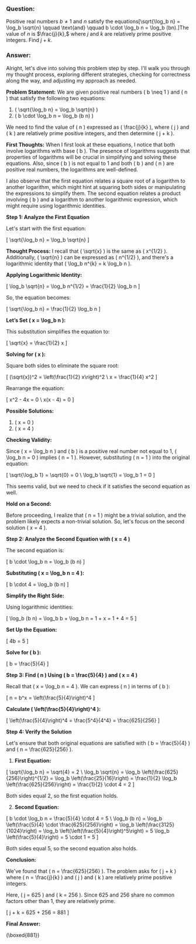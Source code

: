 ### Question:
Positive real numbers $b \not= 1$ and $n$ satisfy the equations\[\sqrt{\log_b n} = \log_b \sqrt{n} \qquad \text{and} \qquad b \cdot \log_b n = \log_b (bn).\]The value of $n$ is $\frac{j}{k},$ where $j$ and $k$ are relatively prime positive integers. Find $j+k.$




### Answer:
Alright, let's dive into solving this problem step by step. I'll walk you through my thought process, exploring different strategies, checking for correctness along the way, and adjusting my approach as needed.

**Problem Statement:**
We are given positive real numbers \( b \neq 1 \) and \( n \) that satisfy the following two equations:

1. \( \sqrt{\log_b n} = \log_b \sqrt{n} \)
2. \( b \cdot \log_b n = \log_b (b n) \)

We need to find the value of \( n \) expressed as \( \frac{j}{k} \), where \( j \) and \( k \) are relatively prime positive integers, and then determine \( j + k \).

**First Thoughts:**
When I first look at these equations, I notice that both involve logarithms with base \( b \). The presence of logarithms suggests that properties of logarithms will be crucial in simplifying and solving these equations. Also, since \( b \) is not equal to 1 and both \( b \) and \( n \) are positive real numbers, the logarithms are well-defined.

I also observe that the first equation relates a square root of a logarithm to another logarithm, which might hint at squaring both sides or manipulating the expressions to simplify them. The second equation relates a product involving \( b \) and a logarithm to another logarithmic expression, which might require using logarithmic identities.

**Step 1: Analyze the First Equation**

Let's start with the first equation:

\[
\sqrt{\log_b n} = \log_b \sqrt{n}
\]

**Thought Process:**
I recall that \( \sqrt{x} \) is the same as \( x^{1/2} \). Additionally, \( \sqrt{n} \) can be expressed as \( n^{1/2} \), and there's a logarithmic identity that \( \log_b n^{k} = k \log_b n \).

**Applying Logarithmic Identity:**

\[
\log_b \sqrt{n} = \log_b n^{1/2} = \frac{1}{2} \log_b n
\]

So, the equation becomes:

\[
\sqrt{\log_b n} = \frac{1}{2} \log_b n
\]

**Let’s Set \( x = \log_b n \):**

This substitution simplifies the equation to:

\[
\sqrt{x} = \frac{1}{2} x
\]

**Solving for \( x \):**

Square both sides to eliminate the square root:

\[
(\sqrt{x})^2 = \left(\frac{1}{2} x\right)^2 \\
x = \frac{1}{4} x^2
\]

Rearrange the equation:

\[
x^2 - 4x = 0 \\
x(x - 4) = 0
\]

**Possible Solutions:**

1. \( x = 0 \)
2. \( x = 4 \)

**Checking Validity:**

Since \( x = \log_b n \) and \( b \) is a positive real number not equal to 1, \( \log_b n = 0 \) implies \( n = 1 \). However, substituting \( n = 1 \) into the original equation:

\[
\sqrt{\log_b 1} = \sqrt{0} = 0 \\
\log_b \sqrt{1} = \log_b 1 = 0
\]

This seems valid, but we need to check if it satisfies the second equation as well.

**Hold on a Second:**

Before proceeding, I realize that \( n = 1 \) might be a trivial solution, and the problem likely expects a non-trivial solution. So, let's focus on the second solution \( x = 4 \).

**Step 2: Analyze the Second Equation with \( x = 4 \)**

The second equation is:

\[
b \cdot \log_b n = \log_b (b n)
\]

**Substituting \( x = \log_b n = 4 \):**

\[
b \cdot 4 = \log_b (b n)
\]

**Simplify the Right Side:**

Using logarithmic identities:

\[
\log_b (b n) = \log_b b + \log_b n = 1 + x = 1 + 4 = 5
\]

**Set Up the Equation:**

\[
4b = 5
\]

**Solve for \( b \):**

\[
b = \frac{5}{4}
\]

**Step 3: Find \( n \) Using \( b = \frac{5}{4} \) and \( x = 4 \)**

Recall that \( x = \log_b n = 4 \). We can express \( n \) in terms of \( b \):

\[
n = b^x = \left(\frac{5}{4}\right)^4
\]

**Calculate \( \left(\frac{5}{4}\right)^4 \):**

\[
\left(\frac{5}{4}\right)^4 = \frac{5^4}{4^4} = \frac{625}{256}
\]

**Step 4: Verify the Solution**

Let's ensure that both original equations are satisfied with \( b = \frac{5}{4} \) and \( n = \frac{625}{256} \).

1. **First Equation:**

\[
\sqrt{\log_b n} = \sqrt{4} = 2 \\
\log_b \sqrt{n} = \log_b \left(\frac{625}{256}\right)^{1/2} = \log_b \left(\frac{25}{16}\right) = \frac{1}{2} \log_b \left(\frac{625}{256}\right) = \frac{1}{2} \cdot 4 = 2
\]

Both sides equal 2, so the first equation holds.

2. **Second Equation:**

\[
b \cdot \log_b n = \frac{5}{4} \cdot 4 = 5 \\
\log_b (b n) = \log_b \left(\frac{5}{4} \cdot \frac{625}{256}\right) = \log_b \left(\frac{3125}{1024}\right) = \log_b \left(\left(\frac{5}{4}\right)^5\right) = 5 \log_b \left(\frac{5}{4}\right) = 5 \cdot 1 = 5
\]

Both sides equal 5, so the second equation also holds.

**Conclusion:**

We've found that \( n = \frac{625}{256} \). The problem asks for \( j + k \) where \( n = \frac{j}{k} \) and \( j \) and \( k \) are relatively prime positive integers.

Here, \( j = 625 \) and \( k = 256 \). Since 625 and 256 share no common factors other than 1, they are relatively prime.

\[
j + k = 625 + 256 = 881
\]

**Final Answer:**

\(\boxed{881}\)